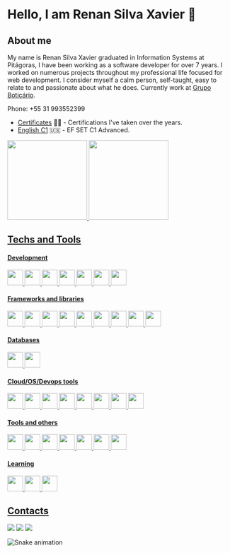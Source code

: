 # Hello, I am Renan Silva Xavier 👋
## About me
My name is Renan Silva Xavier graduated in Information Systems at Pitágoras, I have been working as a software developer for over 7 years.
I worked on numerous projects throughout my professional life focused for web development.
I consider myself a calm person, self-taught, easy to relate to and passionate about what he does.
Currently work at <a target="_blank" href="https://www.grupoboticario.com.br/">Grupo Boticário</a>.

Phone: +55 31 993552399

- [Certificates](https://bit.ly/3GJLLcq) 🧑‍🎓 - Certifications I've taken over the years.
- [English C1](https://www.efset.org/cert/zP4TcF) 🇺🇸 - EF SET C1 Advanced.

<div>
  <a href="https://github.com/RenanSX">
  <img loading="lazy" height="180em" src="https://github-readme-stats.vercel.app/api/top-langs/?username=RenanSX&layout=compact&langs_count=7&theme=dracula"/>
  <img loading="lazy" height="180em" src="https://github-readme-stats.vercel.app/api?username=RenanSX&show_icons=true&theme=dracula&include_all_commits=true&count_private=true"/>
</div>

## Techs and Tools
#### Development
<div style="display: inline_block">
  <img loading="lazy" src="https://cdn.jsdelivr.net/gh/devicons/devicon/icons/javascript/javascript-plain.svg" width="35" height="35"/>
  <img loading="lazy" src="https://cdn.jsdelivr.net/gh/devicons/devicon/icons/typescript/typescript-original.svg" width="35" height="35"/>
  <img loading="lazy" src="https://cdn.jsdelivr.net/gh/devicons/devicon/icons/nodejs/nodejs-original.svg" width="35" height="35"/>
  <img loading="lazy" src="https://cdn.jsdelivr.net/gh/devicons/devicon/icons/php/php-original.svg" width="35" height="35"/>
  <img loading="lazy" src="https://cdn.jsdelivr.net/gh/devicons/devicon/icons/html5/html5-plain.svg" width="35" height="35"/>
  <img loading="lazy" src="https://cdn.jsdelivr.net/gh/devicons/devicon/icons/css3/css3-plain.svg" width="35" height="35"/>
  <img loading="lazy" src="https://cdn.jsdelivr.net/gh/devicons/devicon/icons/git/git-plain.svg" width="35" height="35"/>
</div>

#### Frameworks and libraries
<div style="display: inline_block">
  <img loading="lazy" src="https://cdn.jsdelivr.net/gh/devicons/devicon/icons/nestjs/nestjs-plain.svg" width="35" height="35"/>
  <img loading="lazy" src="https://cdn.jsdelivr.net/gh/devicons/devicon/icons/nextjs/nextjs-original.svg" width="35" height="35"/>
  <img loading="lazy" src="https://cdn.jsdelivr.net/gh/devicons/devicon/icons/adonisjs/adonisjs-original.svg" width="35" height="35"/>
  <img loading="lazy" src="https://cdn.jsdelivr.net/gh/devicons/devicon/icons/codeigniter/codeigniter-plain.svg" width="35" height="35"/>
  <img loading="lazy" src="https://cdn.jsdelivr.net/gh/devicons/devicon/icons/laravel/laravel-plain.svg" width="35" height="35"/>
  <img loading="lazy" src="https://cdn.jsdelivr.net/gh/devicons/devicon/icons/react/react-original.svg" width="35" height="35"/>
  <img loading="lazy" src="https://cdn.jsdelivr.net/gh/devicons/devicon/icons/jquery/jquery-original.svg" width="35" height="35"/>
  <img loading="lazy" src="https://cdn.jsdelivr.net/gh/devicons/devicon/icons/bootstrap/bootstrap-original.svg" width="35" height="35"/>
  <img loading="lazy" src="https://cdn.jsdelivr.net/gh/devicons/devicon/icons/jest/jest-plain.svg" width="35" height="35"/>
</div>

#### Databases
<div style="display: inline_block">
  <img loading="lazy" src="https://cdn.jsdelivr.net/gh/devicons/devicon/icons/mysql/mysql-original.svg" width="35" height="35"/>
  <img loading="lazy" src="https://cdn.jsdelivr.net/gh/devicons/devicon/icons/mongodb/mongodb-original.svg" width="35" height="35"/>
</div>

#### Cloud/OS/Devops tools
<div style="display: inline_block">
  <img loading="lazy" src="https://cdn.jsdelivr.net/gh/devicons/devicon/icons/amazonwebservices/amazonwebservices-original.svg" width="35" height="35"/>
  <img loading="lazy" src="https://cdn.jsdelivr.net/gh/devicons/devicon/icons/googlecloud/googlecloud-original.svg" width="35" height="35"/>
  <img loading="lazy" src="https://cdn.jsdelivr.net/gh/devicons/devicon/icons/azure/azure-original.svg" width="35" height="35"/>
  <img loading="lazy" src="https://cdn.jsdelivr.net/gh/devicons/devicon/icons/docker/docker-plain.svg" width="35" height="35"/>
  <img loading="lazy" src="https://cdn.jsdelivr.net/gh/devicons/devicon/icons/ubuntu/ubuntu-plain.svg" width="35" height="35"/>
  <img loading="lazy" src="https://cdn.jsdelivr.net/gh/devicons/devicon/icons/linux/linux-original.svg" width="35" height="35"/>
  <img loading="lazy" src="https://cdn.jsdelivr.net/gh/devicons/devicon/icons/windows8/windows8-original.svg" width="35" height="35"/>
  <img loading="lazy" src="https://cdn.jsdelivr.net/gh/devicons/devicon/icons/nginx/nginx-original.svg" width="35" height="35"/>
</div>

#### Tools and others
<div style="display: inline_block">
  <img loading="lazy" src="https://cdn.jsdelivr.net/gh/devicons/devicon/icons/vscode/vscode-original.svg" width="35" height="35"/>
  <img loading="lazy" src="https://cdn.jsdelivr.net/gh/devicons/devicon/icons/bitbucket/bitbucket-original.svg" width="35" height="35"/>
  <img loading="lazy" src="https://cdn.jsdelivr.net/gh/devicons/devicon/icons/github/github-original.svg" width="35" height="35"/>
  <img loading="lazy" src="https://cdn.jsdelivr.net/gh/devicons/devicon/icons/podman/podman-original.svg" width="35" height="35"/>
  <img loading="lazy" src="https://cdn.jsdelivr.net/gh/devicons/devicon/icons/redis/redis-original.svg" width="35" height="35"/>
  <img loading="lazy" src="https://cdn.jsdelivr.net/gh/devicons/devicon/icons/slack/slack-original.svg" width="35" height="35"/>
  <img loading="lazy" src="https://cdn.jsdelivr.net/gh/devicons/devicon/icons/wordpress/wordpress-plain.svg" width="35" height="35"/>
</div>

#### Learning
<div style="display: inline_block">
  <img loading="lazy" src="https://cdn.jsdelivr.net/gh/devicons/devicon/icons/python/python-original.svg" width="35" height="35"/>
  <img loading="lazy" src="https://cdn.jsdelivr.net/gh/devicons/devicon/icons/argocd/argocd-original.svg" width="35" height="35"/>
  <img loading="lazy" src="https://cdn.jsdelivr.net/gh/devicons/devicon/icons/kubernetes/kubernetes-plain.svg" width="35" height="35"/>
</div>

## Contacts
<div>
  <a href="https://www.linkedin.com/in/renansxavier/" target="_blank"><img loading="lazy" src="https://img.shields.io/badge/-LinkedIn-%230077B5?style=for-the-badge&logo=linkedin&logoColor=white" target="_blank"></a>
  <a href = "mailto:renansxdev@gmail.com"><img loading="lazy" src="https://img.shields.io/badge/Gmail-D14836?style=for-the-badge&logo=gmail&logoColor=white" target="_blank"></a>
  <a href="https://instagram.com/renansx" target="_blank"><img loading="lazy" src="https://img.shields.io/badge/-Instagram-%23E4405F?style=for-the-badge&logo=instagram&logoColor=white" target="_blank"></a>
</div>

![Snake animation](https://github.com/RenanSX/RenanSX/blob/output/github-contribution-grid-snake.svg)

